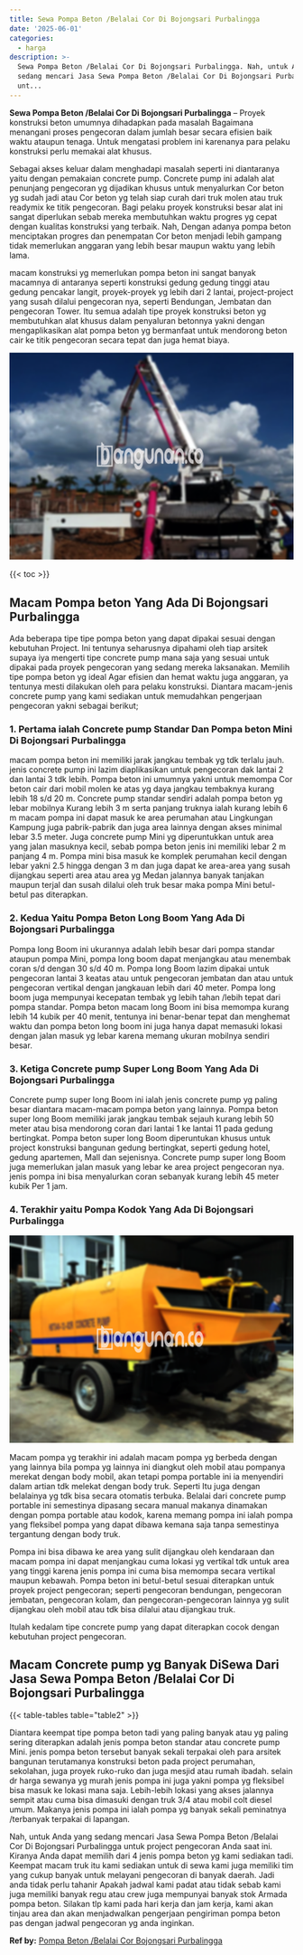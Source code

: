```yaml
---
title: Sewa Pompa Beton /Belalai Cor Di Bojongsari Purbalingga
date: '2025-06-01'
categories:
  - harga
description: >-
  Sewa Pompa Beton /Belalai Cor Di Bojongsari Purbalingga. Nah, untuk Anda yang
  sedang mencari Jasa Sewa Pompa Beton /Belalai Cor Di Bojongsari Purbalingga
  unt...
---
```


**Sewa Pompa Beton /Belalai Cor Di Bojongsari Purbalingga** – Proyek konstruksi beton umumnya dihadapkan pada masalah Bagaimana menangani proses pengecoran dalam jumlah besar secara efisien baik waktu ataupun tenaga. Untuk mengatasi problem ini karenanya para pelaku konstruksi perlu memakai alat khusus.

Sebagai akses keluar dalam menghadapi masalah seperti ini diantaranya yaitu dengan pemakaian concrete pump. Concrete pump ini adalah alat penunjang pengecoran yg dijadikan khusus untuk menyalurkan Cor beton yg sudah jadi atau Cor beton yg telah siap curah dari truk molen atau truk readymix ke titik pengecoran. Bagi pelaku proyek konstruksi besar alat ini sangat diperlukan sebab mereka membutuhkan waktu progres yg cepat dengan kualitas konstruksi yang terbaik. Nah, Dengan adanya pompa beton menciptakan progres dan penempatan Cor beton menjadi lebih gampang tidak memerlukan anggaran yang lebih besar maupun waktu yang lebih lama.

macam konstruksi yg memerlukan pompa beton ini sangat banyak macamnya di antaranya seperti konstruksi gedung gedung tinggi atau gedung pencakar langit, proyek-proyek yg lebih dari 2 lantai, project-project yang susah dilalui pengecoran nya, seperti Bendungan, Jembatan dan pengecoran Tower. Itu semua adalah tipe proyek konstruksi beton yg membutuhkan alat khusus dalam penyaluran betonnya yakni dengan mengaplikasikan alat pompa beton yg bermanfaat untuk mendorong beton cair ke titik pengecoran secara tepat dan juga hemat biaya.

![Sewa Pompa Beton /Belalai Cor Di Bojongsari Purbalingga](/images/sewa-concrete-pump-04.png)

{{< toc >}}

## Macam Pompa beton Yang Ada Di Bojongsari Purbalingga

Ada beberapa tipe tipe pompa beton yang dapat dipakai sesuai dengan kebutuhan Project. Ini tentunya seharusnya dipahami oleh tiap arsitek supaya iya mengerti tipe concrete pump mana saja yang sesuai untuk dipakai pada proyek pengecoran yang sedang mereka laksanakan. Memilih tipe pompa beton yg ideal Agar efisien dan hemat waktu juga anggaran, ya tentunya mesti dilakukan oleh para pelaku konstruksi. Diantara macam-jenis concrete pump yang kami sediakan untuk memudahkan pengerjaan pengecoran yakni sebagai berikut;

### 1\. Pertama ialah Concrete pump Standar Dan Pompa beton Mini Di Bojongsari Purbalingga

macam pompa beton ini memiliki jarak jangkau tembak yg tdk terlalu jauh. jenis concrete pump ini lazim diaplikasikan untuk pengecoran dak lantai 2 dan lantai 3 tdk lebih. Pompa beton ini umumnya yakni untuk memompa Cor beton cair dari mobil molen ke atas yg daya jangkau tembaknya kurang lebih 18 s/d 20 m. Concrete pump standar sendiri adalah pompa beton yg lebar mobilnya Kurang lebih 3 m serta panjang truknya ialah kurang lebih 6 m macam pompa ini dapat masuk ke area perumahan atau Lingkungan Kampung juga pabrik-pabrik dan juga area lainnya dengan akses minimal lebar 3.5 meter. Juga concrete pump Mini yg diperuntukkan untuk area yang jalan masuknya kecil, sebab pompa beton jenis ini memiliki lebar 2 m panjang 4 m. Pompa mini bisa masuk ke komplek perumahan kecil dengan lebar yakni 2.5 hingga dengan 3 m dan juga dapat ke area-area yang susah dijangkau seperti area atau area yg Medan jalannya banyak tanjakan maupun terjal dan susah dilalui oleh truk besar maka pompa Mini betul-betul pas diterapkan.

### 2\. Kedua Yaitu Pompa Beton Long Boom Yang Ada Di Bojongsari Purbalingga

Pompa long Boom ini ukurannya adalah lebih besar dari pompa standar ataupun pompa Mini, pompa long boom dapat menjangkau atau menembak coran s/d dengan 30 s/d 40 m. Pompa long Boom lazim dipakai untuk pengecoran lantai 3 keatas atau untuk pengecoran jembatan dan atau untuk pengecoran vertikal dengan jangkauan lebih dari 40 meter. Pompa long boom juga mempunyai kecepatan tembak yg lebih tahan /lebih tepat dari pompa standar. Pompa beton macam long Boom ini bisa memompa kurang lebih 14 kubik per 40 menit, tentunya ini benar-benar tepat dan menghemat waktu dan pompa beton long boom ini juga hanya dapat memasuki lokasi dengan jalan masuk yg lebar karena memang ukuran mobilnya sendiri besar.

### 3\. Ketiga Concrete pump Super Long Boom Yang Ada Di Bojongsari Purbalingga

Concrete pump super long Boom ini ialah jenis concrete pump yg paling besar diantara macam-macam pompa beton yang lainnya. Pompa beton super long Boom memiliki jarak jangkau tembak sejauh kurang lebih 50 meter atau bisa mendorong coran dari lantai 1 ke lantai 11 pada gedung bertingkat. Pompa beton super long Boom diperuntukan khusus untuk project konstruksi bangunan gedung bertingkat, seperti gedung hotel, gedung apartemen, Mall dan sejenisnya. Concrete pump super long Boom juga memerlukan jalan masuk yang lebar ke area project pengecoran nya. jenis pompa ini bisa menyalurkan coran sebanyak kurang lebih 45 meter kubik Per 1 jam.

### 4\. Terakhir yaitu Pompa Kodok Yang Ada Di Bojongsari Purbalingga

![Sewa Pompa Beton /Belalai Cor Di Bojongsari Purbalingga](/images/sewa-concrete-pump-08.png)

Macam pompa yg terakhir ini adalah macam pompa yg berbeda dengan yang lainnya bila pompa yg lainnya ini diangkut oleh mobil atau pompanya merekat dengan body mobil, akan tetapi pompa portable ini ia menyendiri dalam artian tdk melekat dengan body truk. Seperti Itu juga dengan belalainya yg tdk bisa secara otomatis terbuka. Belalai dari concrete pump portable ini semestinya dipasang secara manual makanya dinamakan dengan pompa portable atau kodok, karena memang pompa ini ialah pompa yang fleksibel pompa yang dapat dibawa kemana saja tanpa semestinya tergantung dengan body truk.

Pompa ini bisa dibawa ke area yang sulit dijangkau oleh kendaraan dan macam pompa ini dapat menjangkau cuma lokasi yg vertikal tdk untuk area yang tinggi karena jenis pompa ini cuma bisa memompa secara vertikal maupun kebawah. Pompa beton ini betul-betul sesuai diterapkan untuk proyek project pengecoran; seperti pengecoran bendungan, pengecoran jembatan, pengecoran kolam, dan pengecoran-pengecoran lainnya yg sulit dijangkau oleh mobil atau tdk bisa dilalui atau dijangkau truk.

Itulah kedalam tipe concrete pump yang dapat diterapkan cocok dengan kebutuhan project pengecoran.

## Macam Concrete pump yg Banyak DiSewa Dari Jasa Sewa Pompa Beton /Belalai Cor Di Bojongsari Purbalingga

{{< table-tables table="table2" >}}

Diantara keempat tipe pompa beton tadi yang paling banyak atau yg paling sering diterapkan adalah jenis pompa beton standar atau concrete pump Mini. jenis pompa beton tersebut banyak sekali terpakai oleh para arsitek bangunan terutamanya konstruksi beton pada project perumahan, sekolahan, juga proyek ruko-ruko dan juga mesjid atau rumah ibadah. selain dr harga sewanya yg murah jenis pompa ini juga yakni pompa yg fleksibel bisa masuk ke lokasi mana saja. Lebih-lebih lokasi yang akses jalannya sempit atau cuma bisa dimasuki dengan truk 3/4 atau mobil colt diesel umum. Makanya jenis pompa ini ialah pompa yg banyak sekali peminatnya /terbanyak terpakai di lapangan.

Nah, untuk Anda yang sedang mencari Jasa Sewa Pompa Beton /Belalai Cor Di Bojongsari Purbalingga untuk project pengecoran Anda saat ini. Kiranya Anda dapat memilih dari 4 jenis pompa beton yg kami sediakan tadi. Keempat macam truk itu kami sediakan untuk di sewa kami juga memiliki tim yang cukup banyak untuk melayani pengecoran di banyak daerah. Jadi anda tidak perlu tahanir Apakah jadwal kami padat atau tidak sebab kami juga memiliki banyak regu atau crew juga mempunyai banyak stok Armada pompa beton. Silakan tlp kami pada hari kerja dan jam kerja, kami akan tinjau area dan akan menjadwalkan pengerjaan pengiriman pompa beton pas dengan jadwal pengecoran yg anda inginkan.

**Ref by:** [Pompa Beton /Belalai Cor Bojongsari Purbalingga](https://id.wikipedia.org/wiki/Pompa)
